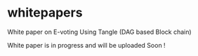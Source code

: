 # whitepapers
White paper on E-voting Using Tangle (DAG based Block chain)

White paper is in progress and will be uploaded Soon !
